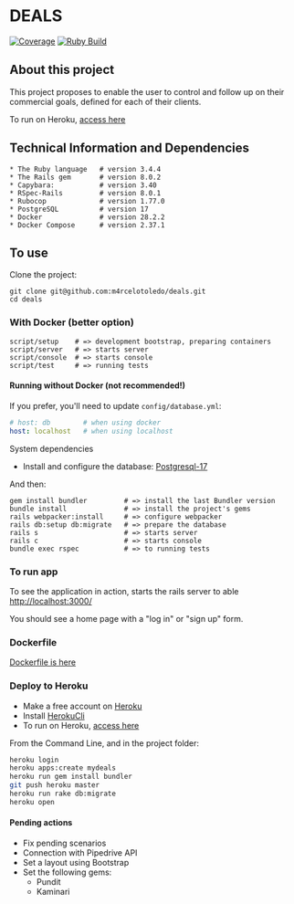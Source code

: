 # **DEALS**

[![Coverage][codecov-badge]][codecov] [![Ruby Build][actions-badge]][actions]

## About this project

This project proposes to enable the user to control and follow up on
their commercial goals, defined for each of their clients.

To run on Heroku, [access here](https://mydeals.herokuapp.com/)

## Technical Information and Dependencies

``` code
* The Ruby language   # version 3.4.4
* The Rails gem       # version 8.0.2
* Capybara:           # version 3.40
* RSpec-Rails         # version 8.0.1
* Rubocop             # version 1.77.0
* PostgreSQL          # version 17
* Docker              # version 28.2.2
* Docker Compose      # version 2.37.1
```

## To use

Clone the project:

``` Shell
git clone git@github.com:m4rcelotoledo/deals.git
cd deals
```

### With Docker (better option)

``` Shell
script/setup    # => development bootstrap, preparing containers
script/server   # => starts server
script/console  # => starts console
script/test     # => running tests
```

#### Running without Docker (not recommended!)

If you prefer, you'll need to update `config/database.yml`:

``` Yaml
# host: db        # when using docker
host: localhost   # when using localhost
```

System dependencies

* Install and configure the database: [Postgresql-17](https://www.postgresql.org/download/)

And then:

``` Shell
gem install bundler         # => install the last Bundler version
bundle install              # => install the project's gems
rails webpacker:install     # => configure webpacker
rails db:setup db:migrate   # => prepare the database
rails s                     # => starts server
rails c                     # => starts console
bundle exec rspec           # => to running tests
```

### To run app

To see the application in action, starts the rails server to able [http://localhost:3000/](http://localhost:3000.)

You should see a home page with a "log in" or "sign up" form.

### Dockerfile

[Dockerfile is here](https://github.com/m4rcelotoledo/Dockerfiles)

### Deploy to Heroku

* Make a free account on [Heroku](https://www.heroku.com/)
* Install [HerokuCli](https://devcenter.heroku.com/articles/heroku-cli)
* To run on Heroku, [access here](https://mydeals.herokuapp.com/)

From the Command Line, and in the project folder:

``` bash
heroku login
heroku apps:create mydeals
heroku run gem install bundler
git push heroku master
heroku run rake db:migrate
heroku open
```

#### Pending actions

* Fix pending scenarios
* Connection with Pipedrive API
* Set a layout using Bootstrap
* Set the following gems:
  * Pundit
  * Kaminari

[codecov-badge]: https://codecov.io/gh/m4rcelotoledo/deals/branch/master/graph/badge.svg
[codecov]: https://codecov.io/gh/m4rcelotoledo/deals

[actions-badge]: https://github.com/m4rcelotoledo/deals/actions/workflows/ruby.yml/badge.svg
[actions]: https://github.com/m4rcelotoledo/deals/actions/workflows/ruby.yml
